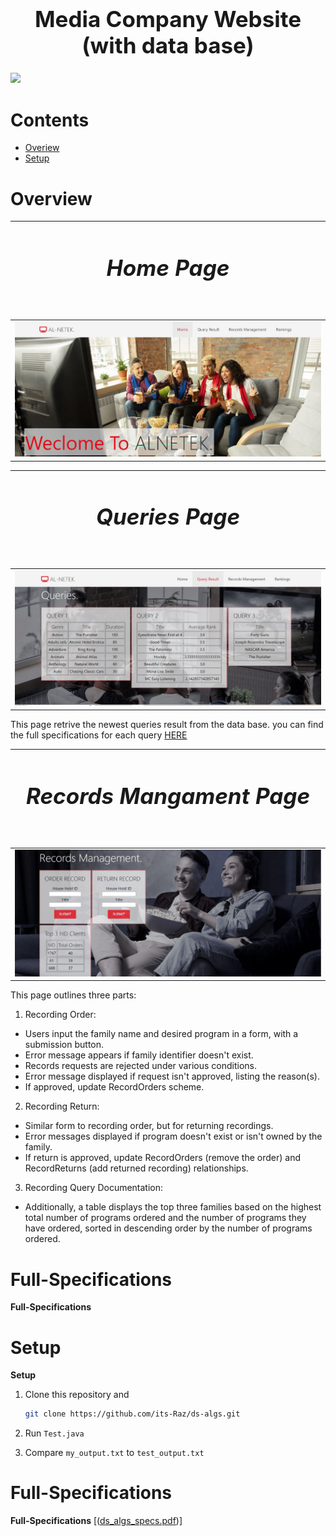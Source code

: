 <h1 align='center' style="text-align:center; font-weight:bold; font-size:2.5em"> Media Company Website (with data base)</h1>

<p align='center' style="text-align:center;font-size:1em;">
  

![](https://github.com/its-Raz/Media-Company-Website/blob/master/presentation/order_return.gif)
</p>





# Contents

- [Overiew](#Overiew)
- [Setup](#Setup)


# Overview


|                     <h5 align='center' style="text-align:center; font-weight:bold; font-size:2.5em"> Home Page</h5>                            | 
| :------------------------------------------------------ | 
|         <img src="./presentation/home.JPG" width="100%">   |

|                     <h5 align='center' style="text-align:center; font-weight:bold; font-size:2.5em"> Queries Page</h5>                            | 
| :------------------------------------------------------ | 
|         <img src="./presentation/query.JPG" width="100%">   |

This page retrive the newest queries result from the data base.
you can find the full specifications for each query [HERE](https://github.com/its-Raz/Media-Company-Website/blob/master/presentation/queries_spec.JPG)


|                     <h5 align='center' style="text-align:center; font-weight:bold; font-size:2.5em"> Records Mangament Page</h5>                            | 
| :------------------------------------------------------ | 
|         <img src="./presentation/record.JPG" width="100%">   |

This page outlines three parts:
1. Recording Order:
- Users input the family name and desired program in a form, with a submission button.
- Error message appears if family identifier doesn't exist.
- Records requests are rejected under various conditions.
- Error message displayed if request isn't approved, listing the reason(s).
- If approved, update RecordOrders scheme.
2. Recording Return:
- Similar form to recording order, but for returning recordings.
- Error messages displayed if program doesn't exist or isn't owned by the family.
- If return is approved, update RecordOrders (remove the order) and RecordReturns (add returned recording) relationships.
3. Recording Query Documentation:
- Additionally, a table displays the top three families based on the highest total number of programs ordered and the number of programs they have ordered, sorted in descending order by the number of programs ordered.
# Full-Specifications
**Full-Specifications**

 
 # Setup
**Setup**

1. Clone this repository and 

   ```bash
   git clone https://github.com/its-Raz/ds-algs.git
   
   ```
2. Run ```Test.java```
3. Compare ```my_output.txt``` to ```test_output.txt```
# Full-Specifications
**Full-Specifications**
 [([ds_algs_specs.pdf](https://github.com/its-Raz/ds-algs/blob/master/ds_algs_spec.pdf))]

